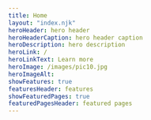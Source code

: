 ```yaml
---
title: Home
layout: "index.njk"
heroHeader: hero header
heroHeaderCaption: hero header caption
heroDescription: hero description
heroLink: /
heroLinkText: Learn more
heroImage: /images/pic10.jpg
heroImageAlt:
showFeatures: true
featuresHeader: features
showFeaturedPages: true
featuredPagesHeader: featured pages
---
```

